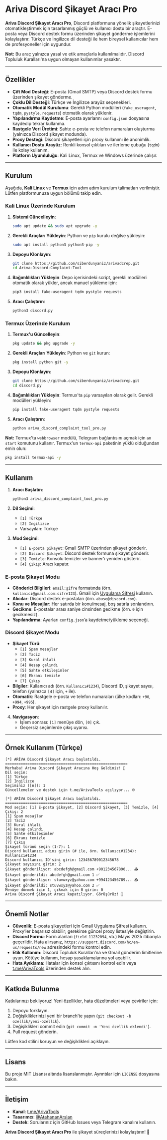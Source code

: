 # Ariva Discord Şikayet Aracı Pro

**Ariva Discord Şikayet Aracı Pro**, Discord platformuna yönelik şikayetlerinizi otomatikleştirmek için tasarlanmış güçlü ve kullanıcı dostu bir araçtır. E-posta veya Discord destek formu üzerinden şikayet gönderme işlemlerini kolaylaştırır. Türkçe ve İngilizce dil desteği ile hem bireysel kullanıcılar hem de profesyoneller için uygundur.

**Not:** Bu araç yalnızca yasal ve etik amaçlarla kullanılmalıdır. Discord Topluluk Kuralları'na uygun olmayan kullanımlar yasaktır.

---

## Özellikler

- **Çift Mod Desteği**: E-posta (Gmail SMTP) veya Discord destek formu üzerinden şikayet gönderme.
- **Çoklu Dil Desteği**: Türkçe ve İngilizce arayüz seçenekleri.
- **Otomatik Modül Kurulumu**: Gerekli Python modülleri (`fake_useragent`, `tqdm`, `pystyle`, `requests`) otomatik olarak yüklenir.
- **Yapılandırma Kaydetme**: E-posta ayarlarını `config.json` dosyasına kaydedip tekrar kullanma.
- **Rastgele Veri Üretimi**: Sahte e-posta ve telefon numaraları oluşturma (yalnızca Discord şikayet modunda).
- **Proxy Desteği**: Discord şikayetleri için proxy kullanımı ile anonimlik.
- **Kullanıcı Dostu Arayüz**: Renkli konsol çıktıları ve ilerleme çubuğu (`tqdm`) ile kolay kullanım.
- **Platform Uyumluluğu**: Kali Linux, Termux ve Windows üzerinde çalışır.

---

## Kurulum

Aşağıda, **Kali Linux** ve **Termux** için adım adım kurulum talimatları verilmiştir. Lütfen platformunuza uygun bölümü takip edin.

### Kali Linux Üzerinde Kurulum

1. **Sistemi Güncelleyin**:
   ```bash
   sudo apt update && sudo apt upgrade -y
   ```

2. **Gerekli Araçları Yükleyin**:
   Python ve `pip` kurulu değilse yükleyin:
   ```bash
   sudo apt install python3 python3-pip -y
   ```

3. **Depoyu Klonlayın**:
   ```bash
   git clone https://github.com/siberdunyaniz/arivadcrep.git
   cd Ariva-Discord-Complaint-Tool
   ```

4. **Bağımlılıkları Yükleyin**:
   Depo içerisindeki script, gerekli modülleri otomatik olarak yükler, ancak manuel yükleme için:
   ```bash
   pip3 install fake-useragent tqdm pystyle requests
   ```

5. **Aracı Çalıştırın**:
   ```bash
   python3 discord.py
   ```

### Termux Üzerinde Kurulum

1. **Termux'u Güncelleyin**:
   ```bash
   pkg update && pkg upgrade -y
   ```

2. **Gerekli Araçları Yükleyin**:
   Python ve `git` kurun:
   ```bash
   pkg install python git -y
   ```

3. **Depoyu Klonlayın**:
   ```bash
   git clone https://github.com/siberdunyaniz/arivadcrep.git
   cd discord.py
   ```

4. **Bağımlılıkları Yükleyin**:
   Termux'ta `pip` varsayılan olarak gelir. Gerekli modülleri yükleyin:
   ```bash
   pip install fake-useragent tqdm pystyle requests
   ```

5. **Aracı Çalıştırın**:
   ```bash
   python ariva_discord_complaint_tool_pro.py
   ```

**Not:** Termux'ta `webbrowser` modülü, Telegram bağlantısını açmak için `am start` komutunu kullanır. Termux'un `termux-api` paketinin yüklü olduğundan emin olun:
   ```bash
   pkg install termux-api -y
   ```

---

## Kullanım

1. **Aracı Başlatın**:
   ```bash
   python3 ariva_discord_complaint_tool_pro.py
   ```

2. **Dil Seçimi**:
   - `[1] Türkçe`
   - `[2] İngilizce`
   - Varsayılan: Türkçe

3. **Mod Seçimi**:
   - `[1] E-posta Şikayet`: Gmail SMTP üzerinden şikayet gönderir.
   - `[2] Discord Şikayet`: Discord destek formuna şikayet gönderir.
   - `[3] Temizle`: Konsolu temizler ve banner'ı yeniden gösterir.
   - `[4] Çıkış`: Aracı kapatır.

### E-posta Şikayet Modu
- **Gönderici Bilgileri**: `email:şifre` formatında (örn. `kullanici@gmail.com:sifre123`). Gmail için [Uygulama Şifresi](https://support.google.com/accounts/answer/185833) kullanın.
- **Alıcılar**: Discord destek e-postaları (örn. `abuse@discord.com`).
- **Konu ve Mesajlar**: Her satırda bir konu/mesaj, boş satırla sonlandırın.
- **Gecikme**: E-postalar arası saniye cinsinden gecikme (örn. `0` için gecikmesiz).
- **Yapılandırma**: Ayarları `config.json`’a kaydetme/yükleme seçeneği.

### Discord Şikayet Modu
- **Şikayet Türü**: 
  - `[1] Spam mesajlar`
  - `[2] Taciz`
  - `[3] Kural ihlali`
  - `[4] Hesap çalındı`
  - `[5] Sahte etkileşimler`
  - `[6] Ekranı temizle`
  - `[7] Çıkış`
- **Bilgiler**: Kullanıcı adı (örn. `Kullanıcı#1234`), Discord ID, şikayet sayısı, telefon (yalnızca `[4]` için, `+` ile).
- **Otomatik**: Rastgele e-posta ve telefon numaraları (ülke kodları: `+90`, `+994`, `+995`).
- **Proxy**: Her şikayet için rastgele proxy kullanılır.

4. **Navigasyon**:
   - İşlem sonrası: `[1]` menüye dön, `[0]` çık.
   - Geçersiz seçimlerde çıkış uyarısı.

---

## Örnek Kullanım (Türkçe)

```plaintext
[*] ARİVA Discord Şikayet Aracı başlatıldı.
=======================================================
Merhaba! Ariva Discord Şikayet Aracına Hoş Geldiniz! 📧
Dil seçin:
[1] Türkçe
[2] İngilizce
Seçiminiz ([n]): 1
Güncellemeler ve destek için t.me/ArivaTools açılıyor... 🌐

[*] ARİVA Discord Şikayet Aracı başlatıldı.
=======================================================
Mod seçin: [1] E-posta Şikayet, [2] Discord Şikayet, [3] Temizle, [4] Çıkış: 2
[1] Spam mesajlar
[2] Taciz
[3] Kural ihlali
[4] Hesap çalındı
[5] Sahte etkileşimler
[6] Ekranı temizle
[7] Çıkış
Şikayet türünü seçin (1-7): 1
Discord kullanıcı adını girin (# ile, örn. Kullanıcı#1234): Kullanıcı#1234
Discord kullanıcı ID'sini girin: 123456789012345678
Şikayet sayısını girin: 2
Şikayet gönderiliyor: abcdefgh@gmail.com +901234567890... 📤
Şikayet gönderildi: abcdefgh@gmail.com 1 ✅
Şikayet gönderiliyor: stuvwxyz@yahoo.com +994123456789... 📤
Şikayet gönderildi: stuvwxyz@yahoo.com 2 ✅
Menüye dönmek için 1, çıkmak için 0 girin: 0
Ariva Discord Şikayet Aracı kapatılıyor. Görüşürüz! 👋
```

---

## Önemli Notlar

- **Güvenlik**: E-posta şikayetleri için Gmail Uygulama Şifresi kullanın. Proxy’ler başarısız olabilir; gerekirse güncel proxy listesiyle değiştirin.
- **Discord Formu**: Form alanları (`field_11232094`, vb.) Mayıs 2025 itibarıyla geçerlidir. Hata alırsanız, `https://support.discord.com/hc/en-us/requests/new` adresindeki formu kontrol edin.
- **Etik Kullanım**: Discord Topluluk Kuralları’na ve Gmail gönderim limitlerine uyun. Kötüye kullanım, hesap yasaklamalarına yol açabilir.
- **Hata Ayıklama**: Hatalar için konsol çıktısını kontrol edin veya [t.me/ArivaTools](https://t.me/ArivaTools) üzerinden destek alın.

---

## Katkıda Bulunma

Katkılarınızı bekliyoruz! Yeni özellikler, hata düzeltmeleri veya çeviriler için:
1. Depoyu forklayın.
2. Değişikliklerinizi yeni bir branch’te yapın (`git checkout -b ozellik/yeni-ozellik`).
3. Değişiklikleri commit edin (`git commit -m 'Yeni özellik eklendi'`).
4. Pull request gönderin.

Lütfen kod stilini koruyun ve değişiklikleri açıklayın.

---

## Lisans

Bu proje MIT Lisansı altında lisanslanmıştır. Ayrıntılar için `LICENSE` dosyasına bakın.

---

## İletişim

- **Kanal**: [t.me/ArivaTools](https://t.me/ArivaTools)
- **Tasarımcı**: [@AtahananArslan](https://t.me/AtahanArslan)
- **Destek**: Sorularınız için GitHub Issues veya Telegram kanalını kullanın.

**Ariva Discord Şikayet Aracı Pro** ile şikayet süreçlerinizi kolaylaştırın! 🚀